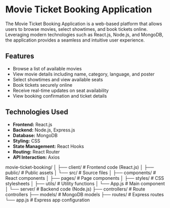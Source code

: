 # Movie Ticket Booking Application

The Movie Ticket Booking Application is a web-based platform that allows users to browse movies, select showtimes, and book tickets online. Leveraging modern technologies such as React.js, Node.js, and MongoDB, the application provides a seamless and intuitive user experience.

## Features

- Browse a list of available movies
- View movie details including name, category, language, and poster
- Select showtimes and view available seats
- Book tickets securely online
- Receive real-time updates on seat availability
- View booking confirmation and ticket details

## Technologies Used

- **Frontend:** React.js
- **Backend:** Node.js, Express.js
- **Database:** MongoDB
- **Styling:** CSS
- **State Management:** React Hooks
- **Routing:** React Router
- **API Interaction:** Axios

movie-ticket-booking/
│
├── client/                  # Frontend code (React.js)
│   ├── public/              # Public assets
│   └── src/                 # Source files
│       ├── components/      # React components
│       ├── pages/           # Page components
│       ├── styles/          # CSS stylesheets
│       ├── utils/           # Utility functions
│       └── App.js           # Main component
│
└── server/                  # Backend code (Node.js)
    ├── controllers/         # Route controllers
    ├── models/              # MongoDB models
    ├── routes/              # Express routes
    └── app.js               # Express app configuration

